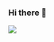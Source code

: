 ### Hi there 👋

<!--
**iamteja9977/iamteja9977** is a ✨ _special_ ✨ repository because its `README.md` (this file) appears on your GitHub profile.

Here are some ideas to get you started:

- 🔭 I’m currently working on ...
- 🌱 I’m currently learning ...
- 👯 I’m looking to collaborate on ...
- 🤔 I’m looking for help with ...
- 💬 Ask me about ...
- 📫 How to reach me: ...
- 😄 Pronouns: ...
- ⚡ Fun fact: ...
-->
<img src="https://readme-typing-svg.herokuapp.com?font=Architects+Daughter&color=22EBF7&size=25&center=false&lines=hey!+its+Teja;Computer+Science+Student;Full+stack+web+developer...;Tech+Blogger...;Always+ Learning+new+things... "/>
